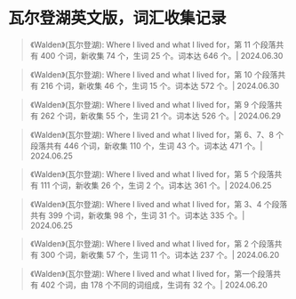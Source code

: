 # 瓦尔登湖英文版，词汇收集记录

> 《Walden》(瓦尔登湖): Where I lived and what I lived for，第 11 个段落共有 400 个词，新收集 74 个，生词 25 个。词本达 646 个。| 2024.06.30

> 《Walden》(瓦尔登湖): Where I lived and what I lived for，第 10 个段落共有 216 个词，新收集 46 个，生词 15 个。词本达 572 个。| 2024.06.30

> 《Walden》(瓦尔登湖): Where I lived and what I lived for，第 9 个段落共有 262 个词，新收集 55 个，生词 21 个。词本达 526 个。| 2024.06.29

> 《Walden》(瓦尔登湖): Where I lived and what I lived for，第 6、7、8 个段落共有 446 个词，新收集 110 个，生词 43 个。词本达 471 个。| 2024.06.25

> 《Walden》(瓦尔登湖): Where I lived and what I lived for，第 5 个段落共有 111 个词，新收集 26 个，生词 2 个。词本达 361 个。| 2024.06.25

> 《Walden》(瓦尔登湖): Where I lived and what I lived for，第 3、4 个段落共有 399 个词，新收集 98 个，生词 31 个。词本达 335 个。| 2024.06.25

> 《Walden》(瓦尔登湖): Where I lived and what I lived for，第 2 个段落共有 300 个词，新收集 57 个，生词 11 个。词本达 237 个。| 2024.06.20

> 《Walden》(瓦尔登湖): Where I lived and what I lived for，第一个段落共有 402 个词，由 178 个不同的词组成，生词有 32 个。| 2024.06.20
